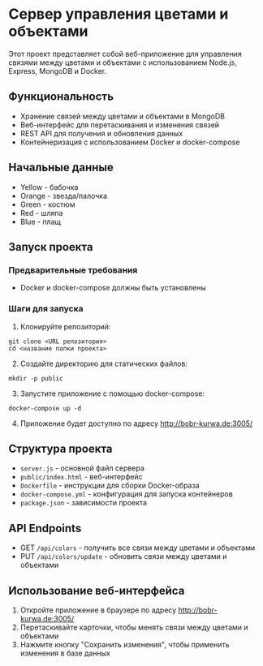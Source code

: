 # Сервер управления цветами и объектами

Этот проект представляет собой веб-приложение для управления связями между цветами и объектами с использованием Node.js, Express, MongoDB и Docker.

## Функциональность

- Хранение связей между цветами и объектами в MongoDB
- Веб-интерфейс для перетаскивания и изменения связей
- REST API для получения и обновления данных
- Контейнеризация с использованием Docker и docker-compose

## Начальные данные

- Yellow - бабочка
- Orange - звезда/палочка
- Green - костюм
- Red - шляпа
- Blue - плащ

## Запуск проекта

### Предварительные требования

- Docker и docker-compose должны быть установлены

### Шаги для запуска

1. Клонируйте репозиторий:
```
git clone <URL репозитория>
cd <название папки проекта>
```

2. Создайте директорию для статических файлов:
```
mkdir -p public
```

3. Запустите приложение с помощью docker-compose:
```
docker-compose up -d
```

4. Приложение будет доступно по адресу http://bobr-kurwa.de:3005/

## Структура проекта

- `server.js` - основной файл сервера
- `public/index.html` - веб-интерфейс
- `Dockerfile` - инструкции для сборки Docker-образа
- `docker-compose.yml` - конфигурация для запуска контейнеров
- `package.json` - зависимости проекта

## API Endpoints

- GET `/api/colors` - получить все связи между цветами и объектами
- PUT `/api/colors/update` - обновить связи между цветами и объектами

## Использование веб-интерфейса

1. Откройте приложение в браузере по адресу http://bobr-kurwa.de:3005/
2. Перетаскивайте карточки, чтобы менять связи между цветами и объектами
3. Нажмите кнопку "Сохранить изменения", чтобы применить изменения в базе данных